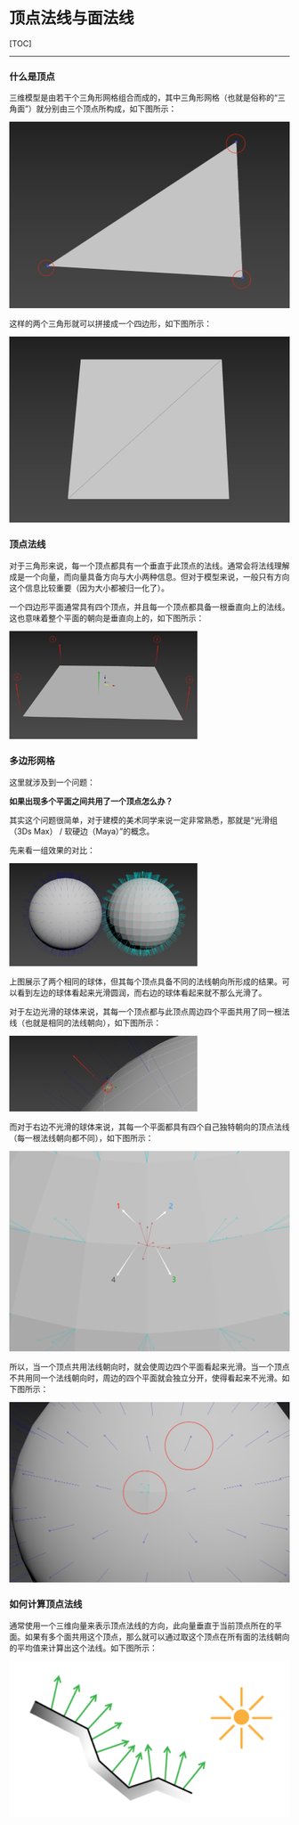 # 顶点法线与面法线

[TOC]

------

### 什么是顶点

三维模型是由若干个三角形网格组合而成的，其中三角形网格（也就是俗称的“三角面”）就分别由三个顶点所构成，如下图所示：

<img src="1、顶点法线与面法线.assets/image-20240214191240220.png" alt="image-20240214191240220" style="zoom: 50%;" />

这样的两个三角形就可以拼接成一个四边形，如下图所示：

<img src="1、顶点法线与面法线.assets/image-20240214194355172.png" alt="image-20240214194355172" style="zoom:50%;" />

### 顶点法线

对于三角形来说，每一个顶点都具有一个垂直于此顶点的法线。通常会将法线理解成是一个向量，而向量具备方向与大小两种信息。但对于模型来说，一般只有方向这个信息比较重要（因为大小都被归一化了）。

一个四边形平面通常具有四个顶点，并且每一个顶点都具备一根垂直向上的法线。这也意味着整个平面的朝向是垂直向上的，如下图所示：

<img src="1、顶点法线与面法线.assets/image-20240214184356337.png" alt="image-20240214184356337" style="zoom: 33%;" />

### 多边形网格

这里就涉及到一个问题：

**如果出现多个平面之间共用了一个顶点怎么办？**

其实这个问题很简单，对于建模的美术同学来说一定非常熟悉，那就是“光滑组（3Ds Max） / 软硬边（Maya）”的概念。

先来看一组效果的对比：

<img src="1、顶点法线与面法线.assets/image-20240214183328278.png" alt="image-20240214183328278" style="zoom: 33%;" />

上图展示了两个相同的球体，但其每个顶点具备不同的法线朝向所形成的结果。可以看到左边的球体看起来光滑圆润，而右边的球体看起来就不那么光滑了。

对于左边光滑的球体来说，其每一个顶点都与此顶点周边四个平面共用了同一根法线（也就是相同的法线朝向），如下图所示：

<img src="1、顶点法线与面法线.assets/image-20240214183827826.png" alt="image-20240214183827826" style="zoom:33%;" />

而对于右边不光滑的球体来说，其每一个平面都具有四个自己独特朝向的顶点法线（每一根法线朝向都不同），如下图所示：

<img src="1、顶点法线与面法线.assets/image-20240214190300317.png" alt="image-20240214190300317" style="zoom: 50%;" />

所以，当一个顶点共用法线朝向时，就会使周边四个平面看起来光滑。当一个顶点不共用同一个法线朝向时，周边的四个平面就会独立分开，使得看起来不光滑。如下图所示：

<img src="1、顶点法线与面法线.assets/image-20240214190807374.png" alt="image-20240214190807374" style="zoom:50%;" />

### 如何计算顶点法线

通常使用一个三维向量来表示顶点法线的方向，此向量垂直于当前顶点所在的平面。如果有多个面共用这个顶点，那么就可以通过取这个顶点在所有面的法线朝向的平均值来计算出这个法线。如下图所示：

<img src="1、顶点法线与面法线.assets/1690186181677-4233d97c-f3de-4424-a591-a4575e826a47.png" alt="img" style="zoom: 200%;" />